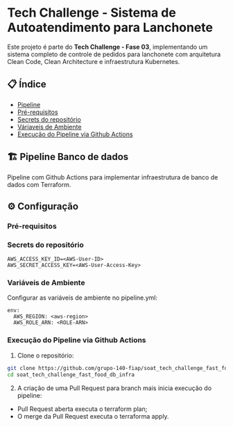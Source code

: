# Tech Challenge - Sistema de Autoatendimento para Lanchonete

Este projeto é parte do **Tech Challenge - Fase 03**, implementando um sistema completo de controle de pedidos para lanchonete com arquitetura Clean Code, Clean Architecture e infraestrutura Kubernetes.

## 📋 Índice

- [Pipeline](#-pipeline)
- [Pré-requisitos](#-pre-requisitos)
- [Secrets do repositório](#-secrets-do-repositorio)
- [Váriaveis de Ambiente](#-variaveis-de-ambiente)
- [Execução do Pipeline via Github Actions](#-execucaoo-do-pipeline-via-github-actions)


## 🏗️ Pipeline Banco de dados

Pipeline com Github Actions para implementar infraestrutura de banco de dados com Terraform.

## ⚙️ Configuração

### Pré-requisitos

### Secrets do repositório
```
AWS_ACCESS_KEY_ID=<AWS-User-ID>
AWS_SECRET_ACCESS_KEY=<AWS-User-Access-Key>
```

### Variáveis de Ambiente

Configurar as variáveis de ambiente no pipeline.yml:

```env
env:
  AWS_REGION: <aws-region>
  AWS_ROLE_ARN: <ROLE-ARN>
```

### Execução do Pipeline via Github Actions

1. Clone o repositório:
```bash
git clone https://github.com/grupo-140-fiap/soat_tech_challenge_fast_food_db_infra.git
cd soat_tech_challenge_fast_food_db_infra
```
2. A criação de uma Pull Request para branch mais inicia execução do pipeline:
- Pull Request aberta executa o terraform plan;
- O merge da Pull Request executa o terraforma apply.
